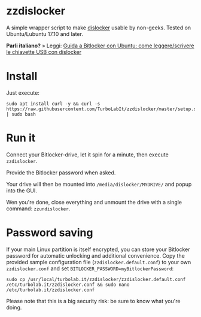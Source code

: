 # zzdislocker

A simple wrapper script to make [dislocker](https://github.com/Aorimn/dislocker) usable by non-geeks. Tested on Ubuntu/Lubuntu 17.10 and later.

**Parli italiano?** » Leggi: [Guida a Bitlocker con Ubuntu: come leggere/scrivere le chiavette USB con dislocker](https://turbolab.it/crittografia-945/guida-bitlocker-ubuntu-come-leggere-scrivere-chiavette-usb-dislocker-1587)


# Install

Just execute:

```shell
sudo apt install curl -y && curl -s https://raw.githubusercontent.com/TurboLabIt/zzdislocker/master/setup.sh | sudo bash

````


# Run it

Connect your Bitlocker-drive, let it spin for a minute, then execute `zzdislocker`.

Provide the Bitlocker password when asked.

Your drive will then be mounted into `/media/dislocker/MYDRIVE/` and popup into the GUI.

Wen you're done, close everything and unmount the drive with a single command: `zzundislocker`.

# Password saving

If your main Linux partition is itself encrypted, you can store your Bitlocker password for automatic unlocking and additional convenience. Copy the provided sample configuration file (`zzdislocker.default.conf`) to your own `zzdislocker.conf` and set `BITLOCKER_PASSWORD=myBitlockerPassword`:

`sudo cp /usr/local/turbolab.it/zzdislocker/zzdislocker.default.conf /etc/turbolab.it/zzdislocker.conf && sudo nano /etc/turbolab.it/zzdislocker.conf`

Please note that this is a big security risk: be sure to know what you're doing.
